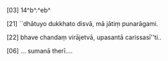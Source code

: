 [03] 14^b^.^eb^

[21] ``dhātuyo dukkhato disvā, mā jātiṃ punarāgami.

[22] bhave chandaṃ virājetvā, upasantā carissasī''ti..

[06] ... sumanā therī....